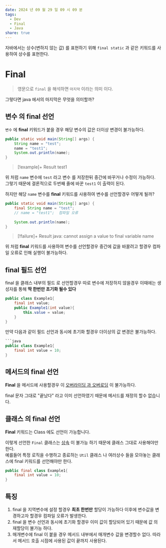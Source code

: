 ```yaml
---
date: 2024 년 09 월 29 일 09 시 09 분
tags:
  - Dev
  - Final
  - Java
share: true
---
```


자바에서는 상수(변하지 않는 값) 를 표현하기 위해 `final static` 과 같은 키워드를 사용하여 상수를 표현한다.


# Final

> 영문으로 `final` 을 해석하면 `마지막` 이라는 의미 이다.

그렇다면 java 에서의 마지막은 무엇을 의미할까?

## 변수 의 final 선언

`변수` 에 **final** 키워드가 붙을 경우 해당 변수의 값은 더이상 변경이 불가능하다.

```java
public static void main(String[] args) {  
    String name = "test";  
    name = "test1";  
    System.out.println(name);  
}
```


> [!example]+ Result
> test1


위 처럼 `name` 변수에 `test` 라고 변수 를 저장한뒤 중간에 바꾸거나 수정이 가능하다.  
그렇기 때문에 결론적으로 두번째 줄에 바꾼 `test1` 이 출력이 된다.

하지만 해당 `name` 변수를 **final** 키워드를 사용하여 변수를 선언할경우 어떻게 될까?

```java
public static void main(String[] args) {  
    final String name = "test";  
    // name = "test1";  컴파일 오류
  
    System.out.println(name);  
}
```


> [!failure]+ Result
> java: cannot assign a value to final variable name


위 처럼 **final** 키워드를 사용하여 변수를 선언할경우 중간에 값을 바꿀려고 할경우 컴파일 오류로 인해 실행이 불가능하다.

## final 필드 선언

final 을 클래스 내부의 필드 로 선언할경우 따로 변수에 저장하지 않을경우 이때에는 생성자를 통해 **딱 한번만 초기화 될수 있다**

```java
public class Example1{
	final int value;
	public Example1(int value){
		this.value = value;
	}
}
```

만약 다음과 같이 필드 선언과 동시에 초기화 할경우 더이상의 값 변경은 불가능하다.

````java
```java
public class Example1{
	final int value = 10;
}

````

## 메서드의 final 선언

**Final** 을 메서드에 사용할경우 이 [오버라이딩 과 오버로딩](app://obsidian.md/%EC%98%A4%EB%B2%84%EB%9D%BC%EC%9D%B4%EB%94%A9(Overriding)%20%EA%B3%BC%20%EC%98%A4%EB%B2%84%EB%A1%9C%EB%94%A9(Overloading)) 이 불가능하다.

final 문자 그대로 "끝났다" 라고 이미 선언하였기 때문에 메서드를 재정의 할수 없습니다.

## 클래스 의 final 선언

**Final** 키워드는 Class 에도 선언이 가능합니다.

이렇게 선언한 `Final` 클래스는 [상속](app://obsidian.md/%EC%83%81%EC%86%8D) 이 불가능 하기 때문에 클래스 그대로 사용해야만 한다.  
예를들어 특정 로직을 수행하고 종료하는 `Util` 클래스 나 여러상수 들을 모아놓는 클래스에 final 키워드를 선언해야만 한다.

```java
public final class Example1{
	final int value = 10;
}

```

## 특징

1. final 을 지역변수에 설정 할경우 **최초 한번만** 할당이 가능하다 이후에 변수값을 변경하고자 할경우 컴파일 오류가 발생한다.
2. final 을 변수 선언과 동시에 초기화 할경우 이미 값이 할당되어 있기 때문에 값 의 재할당이 불가능 하다.
3. 매개변수에 final 이 붙을 경우 메서드 내부에서 매개변수 값을 변경할수 없다. 따라서 메서드 호출 시점에 사용된 값이 끝까지 사용된다.